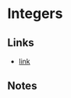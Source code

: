 # Integers
## Links
- [link](https://github.com/quii/learn-go-with-tests/blob/main/structs-methods-and-interfaces.md)
## Notes

